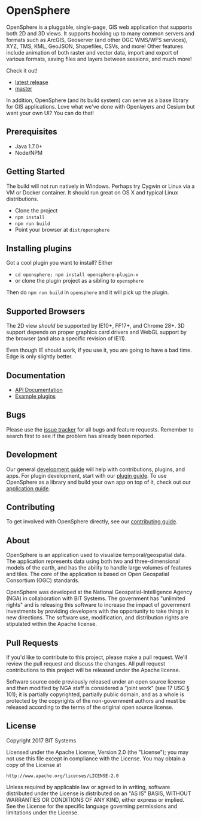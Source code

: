 # OpenSphere

OpenSphere is a pluggable, single-page, GIS web application that supports both 2D and 3D views. It
supports hooking up to many common servers and formats such as ArcGIS, Geoserver (and other OGC
WMS/WFS services), XYZ, TMS, KML, GeoJSON, Shapefiles, CSVs, and more! Other features include animation of
both raster and vector data, import and export of various formats, saving files and layers between
sessions, and much more!

Check it out!
* [latest release](https://opensphere.io/web/release)
* [master](https://opensphere.io/web/master)

In addition, OpenSphere (and its build system) can serve as a base library for GIS applications. Love
what we've done with Openlayers and Cesium but want your own UI? You can do that!

## Prerequisites

* Java 1.7.0+
* Node/NPM

## Getting Started

The build will not run natively in Windows. Perhaps try Cygwin or Linux via a VM or Docker container. 
It should run great on OS X and typical Linux distributions.

* Clone the project
* `npm install`
* `npm run build`
* Point your browser at `dist/opensphere`

## Installing plugins

Got a cool plugin you want to install? Either

* `cd opensphere; npm install opensphere-plugin-x`
* or clone the plugin project as a sibling to `opensphere`

Then do `npm run build` in `opensphere` and it will pick up the plugin.

## Supported Browsers

The 2D view _should_ be supported by IE10+, FF17+, and Chrome 28+. 3D support depends on proper
graphics card drivers and WebGL support by the browser (and also a specific revision of IE11).

Even though IE should work, if you use it, you are going to have a bad time. Edge is only slightly better.

## Documentation

* [API Documentation](https://opensphere.io/web/apidoc/master)
* [Example plugins](somewhere)

## Bugs

Please use the [issue tracker](https://github.com/opensphere/opensphere/issues) for all bugs and feature requests. Remember to search first to see if the problem has already been reported.

## Development

Our general [development guide](https://github.com/opensphere/opensphere/blob/master/DEVELOPING.md) will help with contributions, plugins, and apps. For plugin development, start with our [plugin guide](https://github.com/opensphere/opensphere/blob/master/PLUGIN_DEVELOPMENT.md).  To use OpenSphere as a library and build your own app on top of it, check out our [application guide](https://github.com/opensphere/opensphere/blob/master/APP_DEVELOPMENT.md).

## Contributing

To get involved with OpenSphere directly, see our [contributing guide](https://github.com/opensphere/opensphere/blob/master/CONTRIBUTING.md).

## About

OpenSphere is an application used to visualize temporal/geospatial data. The application represents data using both two and three-dimensional models of the earth, and has the ability to handle large volumes of features and tiles. The core of the application is
based on Open Geospatial Consortium (OGC) standards. 

OpenSphere was developed at the National Geospatial-Intelligence Agency (NGA) in collaboration with BIT Systems. The government has "unlimited rights" and is releasing this software to increase the impact of government investments by providing developers with the opportunity to take things in new directions. The software use, modification, and distribution rights are stipulated within the Apache license.

## Pull Requests

If you'd like to contribute to this project, please make a pull request. We'll review the pull request and discuss the changes. All pull request contributions to this project will be released under the Apache license.

Software source code previously released under an open source license and then modified by NGA staff is considered a "joint work" (see 17 USC § 101); it is partially copyrighted, partially public domain, and as a whole is protected by the copyrights of the non-government authors and must be released according to the terms of the original open source license.

## License

Copyright 2017 BIT Systems

Licensed under the Apache License, Version 2.0 (the "License");
you may not use this file except in compliance with the License.
You may obtain a copy of the License at

    http://www.apache.org/licenses/LICENSE-2.0

Unless required by applicable law or agreed to in writing, software
distributed under the License is distributed on an "AS IS" BASIS,
WITHOUT WARRANTIES OR CONDITIONS OF ANY KIND, either express or implied.
See the License for the specific language governing permissions and
limitations under the License.
